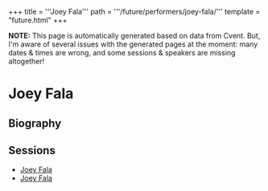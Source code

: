 +++
title = '''Joey Fala'''
path = '''/future/performers/joey-fala/'''
template = "future.html"
+++

<p class="todo">
<strong>NOTE:</strong> This page is automatically generated based on data from Cvent.
But, I'm aware of several issues with the generated pages at the moment:
many dates & times are wrong, and some sessions & speakers are missing altogether!
</p>

<h1>Joey Fala</h1>
<h2>Biography</h2>
<p></p>
<h2>Sessions</h2>
<ul><li><a href="/future/sessions/joey-fala/">Joey Fala</a></li><li><a href="/future/sessions/joey-fala/">Joey Fala</a></li>

